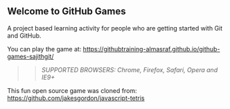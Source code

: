 ## Welcome to GitHub Games

A project based learning activity for people who are getting started with Git and GitHub.

You can play the game at: https://githubtraining-almasraf.github.io/github-games-sajithgit/

>> _*SUPPORTED BROWSERS*: Chrome, Firefox, Safari, Opera and IE9+_

This fun open source game was cloned from: https://github.com/jakesgordon/javascript-tetris
